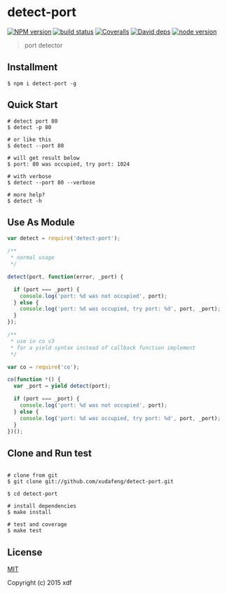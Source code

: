 detect-port
===========

[![NPM version][npm-image]][npm-url]
[![build status][travis-image]][travis-url]
[![Coveralls][coveralls-image]][coveralls-url]
[![David deps][david-image]][david-url]
[![node version][node-image]][node-url]

[npm-image]: https://img.shields.io/npm/v/detect-port.svg?style=flat-square
[npm-url]: https://npmjs.org/package/detect-port
[travis-image]: https://img.shields.io/travis/xudafeng/detect-port.svg?style=flat-square
[travis-url]: https://travis-ci.org/xudafeng/detect-port
[coveralls-image]: https://img.shields.io/coveralls/xudafeng/detect-port.svg?style=flat-square
[coveralls-url]: https://coveralls.io/r/xudafeng/detect-port?branch=master
[david-image]: https://img.shields.io/david/xudafeng/detect-port.svg?style=flat-square
[david-url]: https://david-dm.org/xudafeng/detect-port
[node-image]: https://img.shields.io/badge/node.js-%3E=_0.11.14-red.svg?style=flat-square
[node-url]: http://nodejs.org/download/

> port detector

## Installment

```shell
$ npm i detect-port -g
```

## Quick Start

```shell
# detect port 80
$ detect -p 80

# or like this
$ detect --port 80

# will get result below
$ port: 80 was occupied, try port: 1024

# with verbose
$ detect --port 80 --verbose

# more help?
$ detect -h
```

## Use As Module

```js
var detect = require('detect-port');

/**
 * normal usage
 */

detect(port, function(error, _port) {

  if (port === _port) {
    console.log('port: %d was not occupied', port);
  } else {
    console.log('port: %d was occupied, try port: %d', port, _port);
  }
});

/**
 * use in co v3
 * for a yield syntax instead of callback function implement
 */

var co = require('co');

co(function *() {
  var _port = yield detect(port);

  if (port === _port) {
    console.log('port: %d was not occupied', port);
  } else {
    console.log('port: %d was occupied, try port: %d', port, _port);
  }
})();

```

## Clone and Run test

```shell

# clone from git
$ git clone git://github.com/xudafeng/detect-port.git

$ cd detect-port

# install dependencies
$ make install

# test and coverage
$ make test
```

## License

[MIT](LICENSE)

Copyright (c) 2015 xdf
